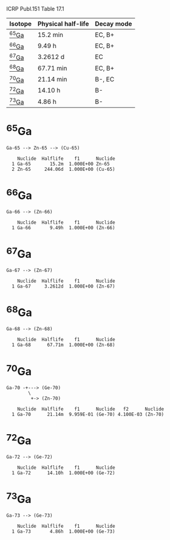 ICRP Publ.151 Table 17.1

|Isotope                  |Physical half-life |Decay mode|
|-------------------------|-------------------|----------|
|[<sup>65</sup>Ga](#65Ga) |15.2 min           |EC, B+
|[<sup>66</sup>Ga](#66Ga) |9.49 h             |EC, B+
|[<sup>67</sup>Ga](#67Ga) |3.2612 d           |EC
|[<sup>68</sup>Ga](#68Ga) |67.71 min          |EC, B+
|[<sup>70</sup>Ga](#70Ga) |21.14 min          |B-, EC
|[<sup>72</sup>Ga](#72Ga) |14.10 h            |B-
|[<sup>73</sup>Ga](#73Ga) |4.86 h             |B-

# <sup>65</sup>Ga

```
Ga-65 --> Zn-65 --> (Cu-65)
```

```
    Nuclide  Halflife    f1      Nuclide
  1 Ga-65       15.2m  1.000E+00 Zn-65
  2 Zn-65     244.06d  1.000E+00 (Cu-65)
```

# <sup>66</sup>Ga

```
Ga-66 --> (Zn-66)
```

```
    Nuclide  Halflife    f1      Nuclide
  1 Ga-66       9.49h  1.000E+00 (Zn-66)
```

# <sup>67</sup>Ga

```
Ga-67 --> (Zn-67)
```

```
    Nuclide  Halflife    f1      Nuclide
  1 Ga-67     3.2612d  1.000E+00 (Zn-67)
```

# <sup>68</sup>Ga

```
Ga-68 --> (Zn-68)
```

```
    Nuclide  Halflife    f1      Nuclide
  1 Ga-68      67.71m  1.000E+00 (Zn-68)
```

# <sup>70</sup>Ga

```
Ga-70 -+---> (Ge-70)
        \
         +-> (Zn-70)
```

```
    Nuclide  Halflife    f1      Nuclide   f2      Nuclide
  1 Ga-70      21.14m  9.959E-01 (Ge-70) 4.100E-03 (Zn-70)
```

# <sup>72</sup>Ga

```
Ga-72 --> (Ge-72)
```

```
    Nuclide  Halflife    f1      Nuclide
  1 Ga-72      14.10h  1.000E+00 (Ge-72)
```

# <sup>73</sup>Ga

```
Ga-73 --> (Ge-73)
```

```
    Nuclide  Halflife    f1      Nuclide
  1 Ga-73       4.86h  1.000E+00 (Ge-73)
```
